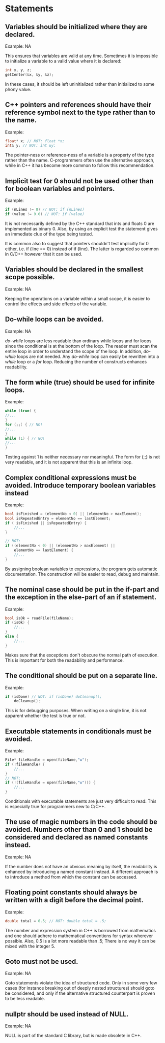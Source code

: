 <!-- SPDX-License-Identifier: GPL-3.0-or-later -->
<!-- SPDX-FileCopyrightText: Copyright © VirtualFluids Project contributors, see AUTHORS.md in root folder -->
# Statements

## Variables should be initialized where they are declared.

Example: NA

This ensures that variables are valid at any time. Sometimes it is impossible to initialize a variable to a valid value where it is declared:

```cpp
int x, y, z;
getCenter(&x, &y, &z);
```

In these cases, it should be left uninitialized rather than initialized to some phony value.

## C++ pointers and references should have their reference symbol next to the type rather than to the name.

Example:
```cpp
float* x; // NOT: float *x;
int& y; // NOT: int &y;
```

The pointer-ness or reference-ness of a variable is a property of the type rather than the name. C-programmers often use the alternative approach, while in C++ it has become more common to follow this recommendation.

## Implicit test for 0 should not be used other than for boolean variables and pointers.

Example:
```cpp
if (nLines != 0) // NOT: if (nLines)
if (value != 0.0) // NOT: if (value)
```

It is not necessarily defined by the C++ standard that ints and floats 0 are implemented as binary 0. Also, by using an explicit test the statement gives an immediate clue of the type being tested.

It is common also to suggest that pointers shouldn't test implicitly for 0 either, i.e. if (line == 0) instead of if (line). The latter is regarded so common in C/C++ however that it can be used.

## Variables should be declared in the smallest scope possible.

Example: NA

Keeping the operations on a variable within a small scope, it is easier to control the effects and side effects of the variable.

## Do-while loops can be avoided.

Example: NA

_do-while_ loops are less readable than ordinary while loops and for loops since the conditional is at the bottom of the loop. The reader must scan the entire loop in order to understand the scope of the loop. In addition, _do-while_ loops are not needed. Any _do-while_ loop can easily be rewritten into a _while_ loop or a _for_ loop. Reducing the number of constructs enhances readability.

## The form while (true) should be used for infinite loops.

Example:
```cpp
while (true) {
//...
}
for (;;) { // NO!
//...
}
while (1) { // NO!
//...
}
```

Testing against 1 is neither necessary nor meaningful. The form for (;;) is not very readable, and it is not apparent that this is an infinite loop.

## Complex conditional expressions must be avoided. Introduce temporary boolean variables instead

Example:
```cpp
bool isFinished = (elementNo < 0) || (elementNo > maxElement);
bool isRepeatedEntry = elementNo == lastElement;
if ( isFinished || isRepeatedEntry) {
    //...
}

// NOT:
if ((elementNo < 0) || (elementNo > maxElement) ||
    elementNo == lastElement) {
    //...
}
```

By assigning boolean variables to expressions, the program gets automatic documentation. The construction will be easier to read, debug and maintain.

## The nominal case should be put in the if-part and the exception in the else-part of an if statement.

Example:
```cpp
bool isOk = readFile(fileName);
if (isOk) {
    //...
}
else {
    //...
}
```

Makes sure that the exceptions don't obscure the normal path of execution. This is important for both the readability and performance.

## The conditional should be put on a separate line.

Example:
```cpp
if (isDone) // NOT: if (isDone) doCleanup();
    doCleanup();
```

This is for debugging purposes. When writing on a single line, it is not apparent whether the test is true or not.

## Executable statements in conditionals must be avoided.

Example:
```cpp
File* fileHandle = open(fileName,"w");
if (!fileHandle) {
    //...
}
// NOT:
if (!(fileHandle = open(fileName,"w"))) {
    //...
}
```

Conditionals with executable statements are just very difficult to read. This is especially true for programmers new to C/C++.

## The use of magic numbers in the code should be avoided. Numbers other than 0 and 1 should be considered and declared as named constants instead.

Example: NA

If the number does not have an obvious meaning by itself, the readability is enhanced by introducing a named constant instead. A different approach is to introduce a method from which the constant can be accessed.

## Floating point constants should always be written with a digit before the decimal point.

Example: 
```cpp
double total = 0.5; // NOT: double total = .5;
```

The number and expression system in C++ is borrowed from mathematics and one should adhere to mathematical conventions for syntax wherever possible. Also, 0.5 is a lot more readable than .5; There is no way it can be mixed with the integer 5.

## Goto must not be used.

Example: NA

Goto statements violate the idea of structured code. Only in some very few cases (for instance breaking out of deeply nested structures) should goto be considered, and only if the alternative structured counterpart is proven to be less readable.

## nullptr should be used instead of NULL.

Example: NA

NULL is part of the standard C library, but is made obsolete in C++.